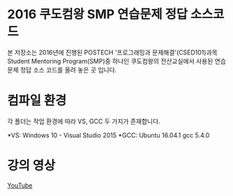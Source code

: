 # 2016 쿠도컴왕 SMP 연습문제 정답 소스코드
본 저장소는 2016년에 진행된 POSTECH '프로그래밍과 문제해결'(CSED101)과목 Student Mentoring Program(SMP)중 하나인
쿠도컴왕의 전산교실에서 사용된 연습문제 정답 소스 코드를 올려 놓은 곳 입니다.

# 컴파일 환경
각 폴더는 작업 환경에 따라 VS, GCC 두 가지가 존재합니다.

*VS: Windows 10 - Visual Studio 2015
*GCC: Ubuntu 16.04.1 gcc 5.4.0

# 강의 영상
[YouTube](https://www.youtube.com/channel/UCToCbOboRQQA8LHm7tl8kIA)